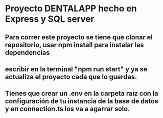 # Proyecto DENTALAPP hecho en Express y SQL server
## Para correr este proyecto se tiene que clonar el repositorio, usar npm install para instalar las dependencias
## escribir en la terminal "npm run start" y ya se actualiza el proyecto cada que lo guardas.
## Tienes que crear un .env en la carpeta raiz  con la configuración de tu instancia de la base de datos y en connection.ts los va a agarrar solo.